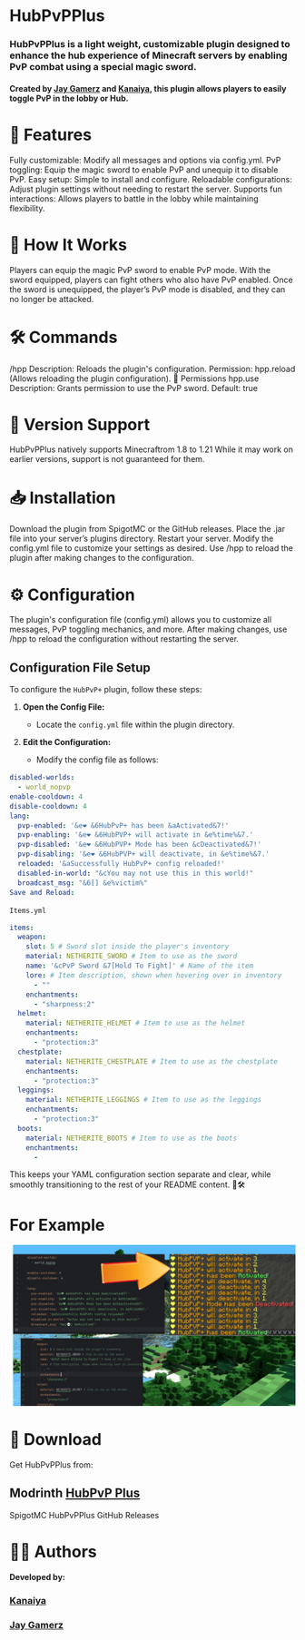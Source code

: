 # **HubPvPPlus**

### HubPvPPlus is a light weight, customizable plugin designed to enhance the hub experience of Minecraft servers by enabling PvP combat using a special magic sword.
#### Created by **[Jay Gamerz](https://www.fiverr.com/jay_gamerz)** and **[Kanaiya](https://www.youtube.com/@kanhaiyaswagger.)**, this plugin allows players to easily toggle PvP in the lobby or Hub.

# 📜 Features

Fully customizable: Modify all messages and options via config.yml.
PvP toggling: Equip the magic sword to enable PvP and unequip it to disable PvP.
Easy setup: Simple to install and configure.
Reloadable configurations: Adjust plugin settings without needing to restart the server.
Supports fun interactions: Allows players to battle in the lobby while maintaining flexibility.

# 🚀 How It Works

Players can equip the magic PvP sword to enable PvP mode.
With the sword equipped, players can fight others who also have PvP enabled.
Once the sword is unequipped, the player’s PvP mode is disabled, and they can no longer be attacked.

# 🛠️ Commands

/hpp
Description: Reloads the plugin's configuration.
Permission: hpp.reload (Allows reloading the plugin configuration).
📄 Permissions
hpp.use
Description: Grants permission to use the PvP sword.
Default: true

# 🛑 Version Support

HubPvPPlus natively supports Minecraftrom 1.8 to 1.21  While it may work on earlier versions, support is not guaranteed for them.

# 📥 Installation

Download the plugin from SpigotMC or the GitHub releases.
Place the .jar file into your server’s plugins directory.
Restart your server.
Modify the config.yml file to customize your settings as desired.
Use /hpp to reload the plugin after making changes to the configuration.

# ⚙️ Configuration
The plugin's configuration file (config.yml) allows you to customize all messages, PvP toggling mechanics, and more. After making changes, use /hpp to reload the configuration without restarting the server.
## Configuration File Setup

To configure the `HubPvP+` plugin, follow these steps:

1. **Open the Config File:**
    - Locate the `config.yml` file within the plugin directory.

2. **Edit the Configuration:**
    - Modify the config file as follows:

```yaml
disabled-worlds:
  - world_nopvp
enable-cooldown: 4
disable-cooldown: 4
lang:
  pvp-enabled: '&e❤ &6HubPvP+ has been &aActivated&7!'
  pvp-enabling: '&e❤ &6HubPVP+ will activate in &e%time%&7.'
  pvp-disabled: '&e❤ &6HubPVP+ Mode has been &cDeactivated&7!'
  pvp-disabling: '&e❤ &6HubPVP+ will deactivate, in &e%time%&7.'
  reloaded: '&aSuccessfully HubPvP+ config reloaded!'
  disabled-in-world: "&cYou may not use this in this world!"
  broadcast_msg: "&6[] &e%victim%"
Save and Reload:
```
`Items.yml`
```yaml
items:
  weapon:
    slot: 5 # Sword slot inside the player's inventory
    material: NETHERITE_SWORD # Item to use as the sword
    name: '&cPvP Sword &7[Hold To Fight]' # Name of the item
    lore: # Item description, shown when hovering over in inventory
      - ""
    enchantments:
      - "sharpness:2"
  helmet:
    material: NETHERITE_HELMET # Item to use as the helmet
    enchantments:
      - "protection:3"
  chestplate:
    material: NETHERITE_CHESTPLATE # Item to use as the chestplate
    enchantments:
      - "protection:3"
  leggings:
    material: NETHERITE_LEGGINGS # Item to use as the leggings
    enchantments:
      - "protection:3"
  boots:
    material: NETHERITE_BOOTS # Item to use as the boots
    enchantments:
      - 
```
This keeps your YAML configuration section separate and clear, while smoothly transitioning to the rest of your README content. 📜🛠️
# **For Example**

![HubPvpPlusImage.png](HubPvpPlusImage.png)
# 🔗 Download

Get HubPvPPlus from:

## Modrinth [HubPvP Plus](https://modrinth.com/plugin/hubpvpplus)

SpigotMC HubPvPPlus
GitHub Releases

# 🧑‍💻 Authors
#### Developed by:
### [Kanaiya](https://www.youtube.com/@kanhaiyaswagger.)
### [Jay Gamerz](https://www.fiverr.com/jay_gamerz)